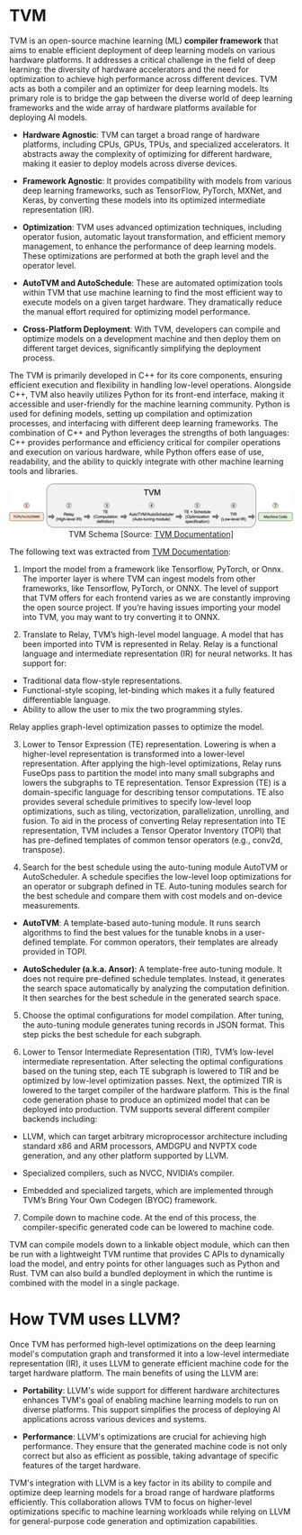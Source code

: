 # TVM

TVM is an open-source machine learning (ML) **compiler framework** that aims to enable efficient deployment of deep learning models on various hardware platforms. It addresses a critical challenge in the field of deep learning: the diversity of hardware accelerators and the need for optimization to achieve high performance across different devices. TVM acts as both a compiler and an optimizer for deep learning models. Its primary role is to bridge the gap between the diverse world of deep learning frameworks and the wide array of hardware platforms available for deploying AI models.

- **Hardware Agnostic**: TVM can target a broad range of hardware platforms, including CPUs, GPUs, TPUs, and specialized accelerators. It abstracts away the complexity of optimizing for different hardware, making it easier to deploy models across diverse devices.

- **Framework Agnostic**: It provides compatibility with models from various deep learning frameworks, such as TensorFlow, PyTorch, MXNet, and Keras, by converting these models into its optimized intermediate representation (IR).

- **Optimization**:  TVM uses advanced optimization techniques, including operator fusion, automatic layout transformation, and efficient memory management, to enhance the performance of deep learning models. These optimizations are performed at both the graph level and the operator level.

- **AutoTVM and AutoSchedule**: These are automated optimization tools within TVM that use machine learning to find the most efficient way to execute models on a given target hardware. They dramatically reduce the manual effort required for optimizing model performance.

- **Cross-Platform Deployment**: With TVM, developers can compile and optimize models on a development machine and then deploy them on different target devices, significantly simplifying the deployment process.

The TVM is primarily developed in C++ for its core components, ensuring efficient execution and flexibility in handling low-level operations. Alongside C++, TVM also heavily utilizes Python for its front-end interface, making it accessible and user-friendly for the machine learning community. Python is used for defining models, setting up compilation and optimization processes, and interfacing with different deep learning frameworks. The combination of C++ and Python leverages the strengths of both languages: C++ provides performance and efficiency critical for compiler operations and execution on various hardware, while Python offers ease of use, readability, and the ability to quickly integrate with other machine learning tools and libraries.

<center><img src="../assets/tvm_overview.png"></center>
<center>TVM Schema [Source: <a href="https://tvm.apache.org/docs/tutorial/introduction.html">TVM Documentation]</a></center>


The following text was extracted from [TVM Documentation](https://tvm.apache.org/docs/tutorial/introduction.html):

1. Import the model from a framework like Tensorflow, PyTorch, or Onnx. The importer layer is where TVM can ingest models from other frameworks, like Tensorflow, PyTorch, or ONNX. The level of support that TVM offers for each frontend varies as we are constantly improving the open source project. If you’re having issues importing your model into TVM, you may want to try converting it to ONNX.

2. Translate to Relay, TVM’s high-level model language. A model that has been imported into TVM is represented in Relay. Relay is a functional language and intermediate representation (IR) for neural networks. It has support for:

- Traditional data flow-style representations.
- Functional-style scoping, let-binding which makes it a fully featured differentiable language.
- Ability to allow the user to mix the two programming styles.

Relay applies graph-level optimization passes to optimize the model.

3. Lower to Tensor Expression (TE) representation. Lowering is when a higher-level representation is transformed into a lower-level representation. After applying the high-level optimizations, Relay runs FuseOps pass to partition the model into many small subgraphs and lowers the subgraphs to TE representation. Tensor Expression (TE) is a domain-specific language for describing tensor computations. TE also provides several schedule primitives to specify low-level loop optimizations, such as tiling, vectorization, parallelization, unrolling, and fusion. To aid in the process of converting Relay representation into TE representation, TVM includes a Tensor Operator Inventory (TOPI) that has pre-defined templates of common tensor operators (e.g., conv2d, transpose).

4. Search for the best schedule using the auto-tuning module AutoTVM or AutoScheduler. A schedule specifies the low-level loop optimizations for an operator or subgraph defined in TE. Auto-tuning modules search for the best schedule and compare them with cost models and on-device measurements.

- **AutoTVM**: A template-based auto-tuning module. It runs search algorithms to find the best values for the tunable knobs in a user-defined template. For common operators, their templates are already provided in TOPI.

- **AutoScheduler (a.k.a. Ansor)**: A template-free auto-tuning module. It does not require pre-defined schedule templates. Instead, it generates the search space automatically by analyzing the computation definition. It then searches for the best schedule in the generated search space.

5. Choose the optimal configurations for model compilation. After tuning, the auto-tuning module generates tuning records in JSON format. This step picks the best schedule for each subgraph.

6. Lower to Tensor Intermediate Representation (TIR), TVM’s low-level intermediate representation. After selecting the optimal configurations based on the tuning step, each TE subgraph is lowered to TIR and be optimized by low-level optimization passes. Next, the optimized TIR is lowered to the target compiler of the hardware platform. This is the final code generation phase to produce an optimized model that can be deployed into production. TVM supports several different compiler backends including:

- LLVM, which can target arbitrary microprocessor architecture including standard x86 and ARM processors, AMDGPU and NVPTX code generation, and any other platform supported by LLVM.

- Specialized compilers, such as NVCC, NVIDIA’s compiler.

- Embedded and specialized targets, which are implemented through TVM’s Bring Your Own Codegen (BYOC) framework.

7. Compile down to machine code. At the end of this process, the compiler-specific generated code can be lowered to machine code. 


TVM can compile models down to a linkable object module, which can then be run with a lightweight TVM runtime that provides C APIs to dynamically load the model, and entry points for other languages such as Python and Rust. TVM can also build a bundled deployment in which the runtime is combined with the model in a single package.

# How TVM uses LLVM?

Once TVM has performed high-level optimizations on the deep learning model's computation graph and transformed it into a low-level intermediate representation (IR), it uses LLVM to generate efficient machine code for the target hardware platform. The main benefits of using the LLVM are:

- **Portability**: LLVM's wide support for different hardware architectures enhances TVM's goal of enabling machine learning models to run on diverse platforms. This support simplifies the process of deploying AI applications across various devices and systems.

- **Performance**: LLVM's optimizations are crucial for achieving high performance. They ensure that the generated machine code is not only correct but also as efficient as possible, taking advantage of specific features of the target hardware.

TVM's integration with LLVM is a key factor in its ability to compile and optimize deep learning models for a broad range of hardware platforms efficiently. This collaboration allows TVM to focus on higher-level optimizations specific to machine learning workloads while relying on LLVM for general-purpose code generation and optimization capabilities.

